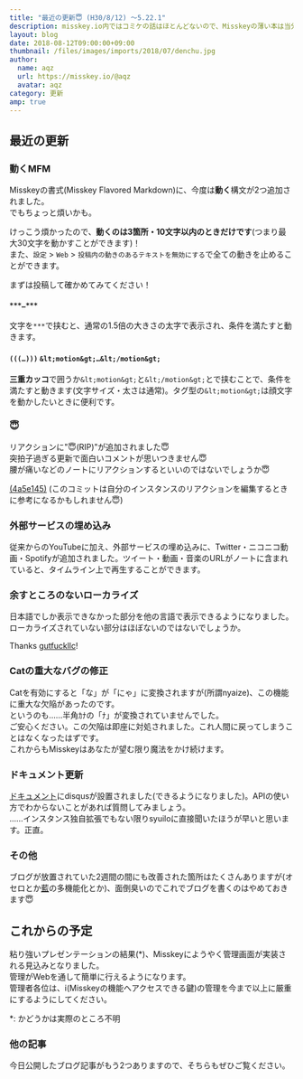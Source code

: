 ```yaml
---
title: "最近の更新😇 (H30/8/12) ～5.22.1"
description: misskey.io内ではコミケの話はほとんどないので、Misskeyの薄い本は当分の間出版されないかもしれません。最近の更新をお知らせします。
layout: blog
date: 2018-08-12T09:00:00+09:00
thumbnail: /files/images/imports/2018/07/denchu.jpg
author:
  name: aqz
  url: https://misskey.io/@aqz
  avatar: aqz
category: 更新
amp: true
---
```

## 最近の更新
### 動くMFM
Misskeyの書式(Misskey Flavored Markdown)に、今度は**動く**構文が2つ追加されました。  
でもちょっと煩いかも。

けっこう煩かったので、**動くのは3箇所・10文字以内のときだけです**(つまり最大30文字を動かすことができます)！  
また、`設定` > `Web` > `投稿内の動きのあるテキストを無効にする`で全ての動きを止めることができます。

まずは投稿して確かめてみてください！

#### `***…***`
文字を`***`で挟むと、通常の1.5倍の大きさの太字で表示され、条件を満たすと動きます。

#### `(((…)))` `&lt;motion&gt;…&lt;/motion&gt;`
**三重カッコ**で囲うか`&lt;motion&gt;`と`&lt;/motion&gt;`とで挟むことで、条件を満たすと動きます(文字サイズ・太さは通常)。タグ型の`&lt;motion&gt;`は顔文字を動かしたいときに便利です。

### 😇
リアクションに"😇(RIP)"が追加されました😇  
突拍子過ぎる更新で面白いコメントが思いつきません😇  
腰が痛いなどのノートにリアクションするといいのではないでしょうか😇

[(4a5e145)](https://github.com/syuilo/misskey/commit/4a5e1450489c4153a00d8b1f0281657bec2da847) (このコミットは自分のインスタンスのリアクションを編集するときに参考になるかもしれません😇)

### 外部サービスの埋め込み
従来からのYouTubeに加え、外部サービスの埋め込みに、Twitter・ニコニコ動画・Spotifyが追加されました。ツイート・動画・音楽のURLがノートに含まれていると、タイムライン上で再生することができます。

### 余すところのないローカライズ
日本語でしか表示できなかった部分を他の言語で表示できるようになりました。ローカライズされていない部分はほぼないのではないでしょうか。

Thanks [gutfuckllc](https://github.com/syuilo/misskey/commits?author=gutfuckllc)!

### Catの重大なバグの修正
Catを有効にすると「な」が「にゃ」に変換されますが(所謂nyaize)、この機能に重大な欠陥があったのです。  
というのも……半角ｶﾅの「ﾅ」が変換されていませんでした。  
ご安心ください。この欠陥は即座に対処されました。これ人間に戻ってしまうことはなくなったはずです。  
これからもMisskeyはあなたが望む限り魔法をかけ続けます。

### ドキュメント更新
[ドキュメント](https://misskey.io/docs/ja/about)にdisqusが設置されました(できるようになりました)。APIの使い方でわからないことがあれば質問してみましょう。  
……インスタンス独自拡張でもない限りsyuiloに直接聞いたほうが早いと思います。正直。

### その他
ブログが放置されていた2週間の間にも改善された箇所はたくさんありますが(オセロとか[藍](https://misskey.io/@ai)の多機能化とか)、面倒臭いのでこれでブログを書くのはやめておきます😇

## これからの予定
粘り強いプレゼンテーションの結果(*)、Misskeyにようやく管理画面が実装される見込みとなりました。  
管理がWebを通して簡単に行えるようになります。  
管理者各位は、i(Misskeyの機能へアクセスできる鍵)の管理を今まで以上に厳重にするようにしてください。

*: かどうかは実際のところ不明

### 他の記事
今日公開したブログ記事がもう2つありますので、そちらもぜひご覧ください。